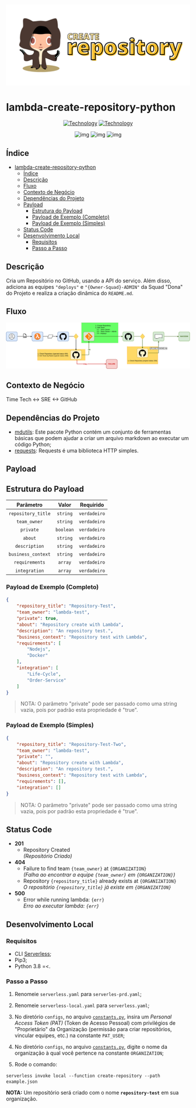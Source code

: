 ![img](https://github.com/padupe/lambda-create-repository-python/blob/main/assets/banner_project.png)
# lambda-create-repository-python

<div align="center">

[![Technology][python-image]][python-url]
[![Technology][aws-lambda-image]][aws-lambda-url]<br>

![img](https://img.shields.io/badge/python-v3.8-blue)
![img](https://img.shields.io/badge/mdutils-v1.3.1-blue)
![img](https://img.shields.io/badge/requests-v2.25.1-blue)

</div>

[python-url]: https://www.python.org/
[python-image]: https://img.shields.io/badge/python-3670A0?style=for-the-badge&logo=python&logoColor=ffdd54

[aws-lambda-url]: https://aws.amazon.com/pt/lambda/
[aws-lambda-image]: https://img.shields.io/badge/aws.lambda-yellow?style=for-the-badge&logo=amazon&logoColor=black

## Índice
<!--ts-->
* [lambda-create-repository-python](#lambda-create-repository-python)
    * [Índice](#indice)
    * [Descrição](#descricao)
    * [Fluxo](#fluxo)
    * [Contexto de Negócio](#contexto-de-negocio)
    * [Dependências do Projeto](#dependencias-do-projeto)
    * [Payload](#payload)
        * [Estrutura do Payload](#estrutura-do-payload)
        * [Payload de Exemplo (Completo)](#payload-de-exemplo-completo)
        * [Payload de Exemplo (Simples)](#payload-de-exemplo-simples)
    * [Status Code](#status-code)
    * [Desenvolvimento Local](#desenvolvimento-local)
        * [Requisitos](#requisitos)
        * [Passo a Passo](#passo-a-passo)
<!--te-->

## Descrição
Cria um Repositório no GitHub, usando a API do serviço.
Além disso, adiciona as equipes `"deploys"` e `"{Owner-Squad}-ADMIN"` da Squad "Dona" do Projeto e realiza a criação dinâmica do `README.md`.

## Fluxo
![img](https://github.com/padupe/lambda-create-repository-python/blob/main/docs/flow-lambda-create-repository.drawio.png)

## Contexto de Negócio
Time Tech <-> SRE <-> GitHub

## Dependências do Projeto
- [mdutils](https://pypi.org/project/mdutils/ 'mdutils'): Este pacote Python contém um conjunto de ferramentas básicas que podem ajudar a criar um arquivo markdown ao executar um código Python;<br>
- [requests](https://pypi.org/project/requests/ 'requests'): Requests é uma biblioteca HTTP simples.<br>

## Payload

## Estrutura do Payload

<div align="center">

|Parâmetro|Valor|Requirido|
|:---:|:---:|:---:|
|`repository_title`|`string`|`verdadeiro`|
|`team_owner`|`string`|`verdadeiro`|
|`private`|`boolean`|`verdadeiro`|
|`about`|`string`|`verdadeiro`|
|`description`|`string`|`verdadeiro`|
|`business_context`|`string`|`verdadeiro`|
|`requirements`|`array`|`verdadeiro`|
|`integration`|`array`|`verdadeiro`|

</div>

### Payload de Exemplo (Completo)
```json
{
    "repository_title": "Repository-Test",
    "team_owner": "lambda-test",
    "private": true,
    "about": "Repository create with Lambda",
    "description": "An repository test.",
    "business_context": "Repository test with Lambda",
    "requirements": [
        "Nodejs",
        "Docker"
    ],
    "integration": [
        "Life-Cycle",
        "Order-Service"
    ]
}
```
> NOTA: O parâmetro "private" pode ser passado como uma string vazia, pois por padrão esta propriedade é "true".

### Payload de Exemplo (Simples)
```json
{
    "repository_title": "Repository-Test-Two",
    "team_owner": "lambda-test",
    "private": "",
    "about": "Repository create with Lambda",
    "description": "An repository test.",
    "business_context": "Repository test with Lambda",
    "requirements": [],
    "integration": []
}
```
> NOTA: O parâmetro "private" pode ser passado como uma string vazia, pois por padrão esta propriedade é "true".

## Status Code
- **201**
    - Repository Created<br>
    *(Repositório Criado)*
- **404**
    - Failure to find team `{team_owner}` at `{ORGANIZATION}`<br>
    *(Falha ao encontrar a equipe `{team_owner}` em `{ORGANIZATION}`)*
    - Repository `{repository_title}` already exists at `{ORGANIZATION}`<br>
    *O repositório `{repository_title}` já existe em `{ORGANIZATION}`*
- **500**
    - Error while running lambda: `{err}`<br>
    *Erro ao executar lambda: `{err}`*

## Desenvolvimento Local

### Requisitos
- CLI [Serverless](https://www.serverless.com/framework/docs/getting-started);
- Pip3;
- Python 3.8 =<.

### Passo a Passo
1. Renomeie `serverless.yaml` para `serverles-prd.yaml`;

2. Renomeie `serverless-local.yaml` para `serverless.yaml`;

3. No diretório `configs`, no arquivo [`constants.py`](https://github.com/padupe/lambda-create-repository-python/blob/main/configs/constants.py), insira um *Personal Access Token (PAT)* (Token de Acesso Pessoal) com privilégios de "Proprietário" da Organização (permissão para criar repositórios, vincular equipes, etc.) na constante `PAT_USER`;

4. No diretório `configs`, no arquivo [`constants.py`](https://github.com/padupe/lambda-create-repository-python/blob/main/configs/constants.py), digite o nome da organização à qual você pertence na constante `ORGANIZATION`;

5. Rode o comando:
```
serverless invoke local --function create-repository --path example.json
```

**NOTA:**
Um repositório será criado com o nome **`repository-test`** em sua organização.
